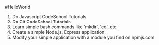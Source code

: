 #HelloWorld


1. Do Javascript CodeSchool Tutorials
2. Do Git CodeSchool Tutorials
3. Learn simple bash commands like 'mkdir', 'cd', etc.
4. Create a simple Node.js, Express application.
5. Modify your simple application with a module you find on npmjs.com